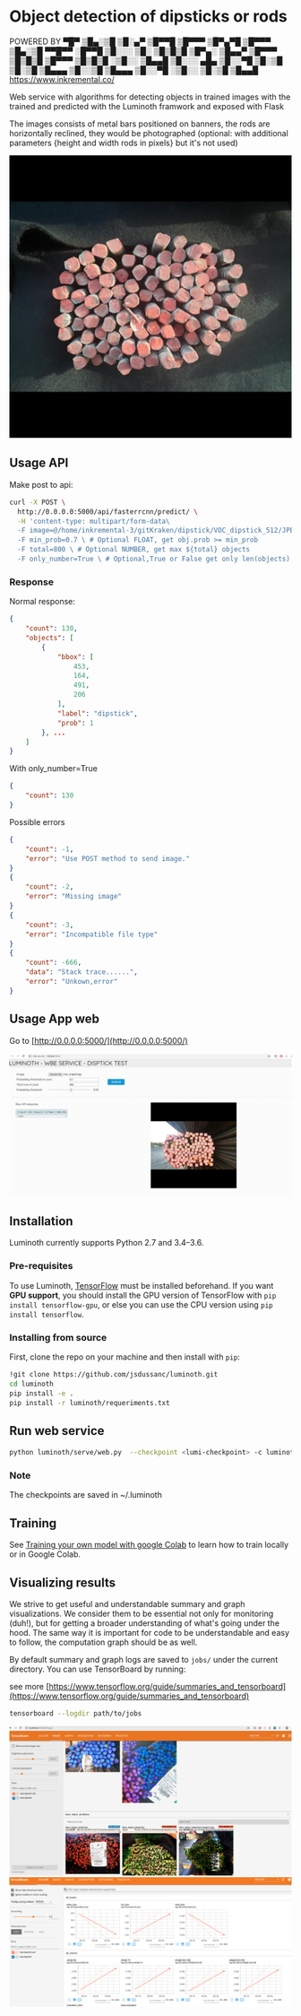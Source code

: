 # Object detection of dipsticks or rods

POWERED BY
▀█▀ ▒█▄░▒█ ▒█░▄▀ ▒█▀▀█ ▒█▀▀▀ ▒█▀▄▀█ ▒█▀▀▀ ▒█▄░▒█ ▀▀█▀▀ ░█▀▀█ ▒█░░░
▒█░ ▒█▒█▒█ ▒█▀▄░ ▒█▄▄▀ ▒█▀▀▀ ▒█▒█▒█ ▒█▀▀▀ ▒█▒█▒█ ░▒█░░ ▒█▄▄█ ▒█░░░
▄█▄ ▒█░░▀█ ▒█░▒█ ▒█░▒█ ▒█▄▄▄ ▒█░░▒█ ▒█▄▄▄ ▒█░░▀█ ░▒█░░ ▒█░▒█ ▒█▄▄█
https://www.inkremental.co/

Web service with algorithms for detecting objects in trained images with the trained and predicted with the Luminoth framwork and exposed with Flask

The images consists of metal bars positioned on banners, the rods are horizontally reclined, they would be photographed (optional: with additional parameters {height and width rods in pixels} but it's not used)

![Image input](assets/train_image25.jpg)

## Usage API

Make post to api:

```bash
curl -X POST \
  http://0.0.0.0:5000/api/fasterrcnn/predict/ \
  -H 'content-type: multipart/form-data\
  -F image=@/home/inkremental-3/gitKraken/dipstick/VOC_dipstick_512/JPEGImages/valid_task_image39.jpg \ # Required
  -F min_prob=0.7 \ # Optional FLOAT, get obj.prob >= min_prob
  -F total=800 \ # Optional NUMBER, get max ${total} objects 
  -F only_number=True \ # Optional,True or False get only len(objects)
```

### Response

Normal response:

```json
{
    "count": 130,
    "objects": [
        {
            "bbox": [
                453,
                164,
                491,
                206
            ],
            "label": "dipstick",
            "prob": 1
        }, ...
    ]
}
```

With only_number=True

```json
{
    "count": 130
}
```

Possible errors

```json
{
    "count": -1,
    "error": "Use POST method to send image."
}
{
    "count": -2,
    "error": "Missing image"
}
{
    "count": -3,
    "error": "Incompatible file type"
}
{
    "count": -666,
    "data": "Stack trace......",
    "error": "Unkown,error"
}
```

## Usage App web

Go to [http://0.0.0.0:5000/](http://0.0.0.0:5000/)

![assets/WebService.png](assets/WebService.png)

## Installation

Luminoth currently supports Python 2.7 and 3.4–3.6.

### Pre-requisites

To use Luminoth, [TensorFlow](https://www.tensorflow.org/install/) must be installed beforehand. If you want **GPU support**, you should install the GPU version of TensorFlow with `pip install tensorflow-gpu`, or else you can use the CPU version using `pip install tensorflow`.

### Installing from source

First, clone the repo on your machine and then install with `pip`:

```bash
!git clone https://github.com/jsdussanc/luminoth.git
cd luminoth
pip install -e .
pip install -r luminoth/requeriments.txt
```

## Run web service

```bash
python luminoth/serve/web.py  --checkpoint <lumi-checkpoint> -c luminoth/examples/config_fasterrcnn_colab.yml
```

### Note

The checkpoints are saved in ~/.luminoth

## Training

See [Training your own model with google Colab](https://colab.research.google.com/drive/1jTOAqXUtvTUX-qImQUp-4gLIT7DYFrLy) to learn how to train locally or in Google Colab.

## Visualizing results

We strive to get useful and understandable summary and graph visualizations. We consider them to be essential not only for monitoring (duh!), but for getting a broader understanding of what's going under the hood. The same way it is important for code to be understandable and easy to follow, the computation graph should be as well.

By default summary and graph logs are saved to `jobs/` under the current directory. You can use TensorBoard by running:

see more [https://www.tensorflow.org/guide/summaries_and_tensorboard](https://www.tensorflow.org/guide/summaries_and_tensorboard)

```bash
tensorboard --logdir path/to/jobs
```

![assets/TensorBoard.png](assets/TensorBoard.png)
![assets/TensorBoard1.png](assets/TensorBoard1.png)
